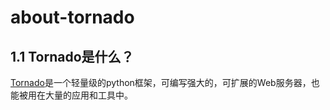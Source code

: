 # about-tornado
## 1.1 Tornado是什么？
[Tornado](http://www.tornadoweb.org)是一个轻量级的python框架，可编写强大的，可扩展的Web服务器，也能被用在大量的应用和工具中。

